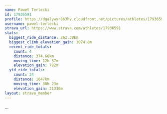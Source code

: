 ```yaml
---
name: Paweł Terlecki
id: 17936591
profile: https://dgalywyr863hv.cloudfront.net/pictures/athletes/17936591/5577025/4/large.jpg
username: pawel-terlecki
strava_url: https://www.strava.com/athletes/17936591
stats:
  biggest_ride_distance: 262.38km
  biggest_climb_elevation_gain: 1074.8m
  recent_ride_totals:
    count: 4
    distance: 374.66km
    moving_time: 12h 37m
    elevation_gain: 792m
  ytd_ride_totals:
    count: 24
    distance: 1647km
    moving_time: 88h 23m
    elevation_gain: 21336m
layout: strava_member
--- 
```

...
